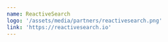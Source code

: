 ```yaml
---
name: ReactiveSearch
logo: '/assets/media/partners/reactivesearch.png'
link: 'https://reactivesearch.io'
---
```

